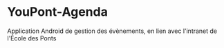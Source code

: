 YouPont-Agenda
==============

Application Android de gestion des évènements, en lien avec l'intranet de l'École des Ponts
